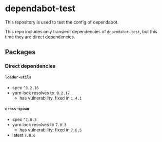 # dependabot-test

This repository is used to test the config of dependabot.

This repo includes only transient dependencies of `dependabot-test`, but this time they are direct dependencies.

## Packages

### Direct dependencies

#### `loader-utils`

- spec `^0.2.16`
- yarn lock resolves to: `0.2.17`
  - has vulnerability, fixed in `1.4.1`

#### `cross-spawn`

- spec `^7.0.3`
- yarn lock resolves to `7.0.3`
  - has vulnerability, fixed in `7.0.5`
- latest `7.0.6`
